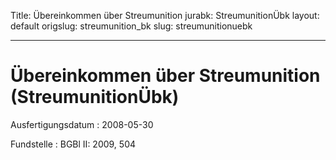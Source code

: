 Title: Übereinkommen über Streumunition
jurabk: StreumunitionÜbk
layout: default
origslug: streumunition_bk
slug: streumunitionuebk

---

# Übereinkommen über Streumunition (StreumunitionÜbk)

Ausfertigungsdatum
:   2008-05-30

Fundstelle
:   BGBl II: 2009, 504


